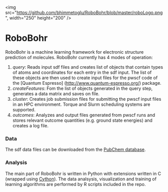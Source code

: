 <img src="https://github.com/bhimmetoglu/RoboBohr/blob/master/roboLogo.png", width="250" height="200" />

# RoboBohr
RoboBohr is a machine learning framework for electronic structure prediction of molecules. 
RoboBohr currently has 4 modes of operation:

1. *query*: Reads input sdf files and creates list of objects that contain types of atoms and coordinates for each entry in the sdf input. The list of these objects are then used to create input files for the pwscf code of the [Quantum Espresso] (http://www.quantum-espresso.org/) package.
2. *createFeatures*: Fom the list of objects generated in the query step, generates a data matrix and saves on file.
3. *cluster*: Creates job submission files for submitting the pwscf input files in an HPC environment. Torque and Slurm scheduling systems are supported.
4. *outcomes*: Analyzes and output files generated from pwscf runs and stores relevant outcome quantities (e.g. ground state energies) and creates a log file.

### Data

The sdf data files can be downloaded from the [PubChem database](https://pubchem.ncbi.nlm.nih.gov/).  

### Analysis

The main part of RoboBohr is written in Python with extensions written in C (wrapped using [Cython](http://cython.org/)). The data analsysis, visualization and training of learning algorithms are performed by R scripts included in the repo.
